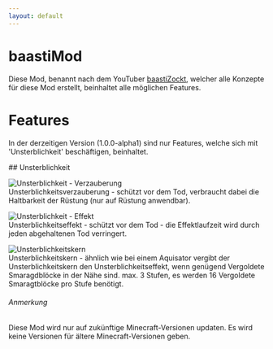 ```yaml
---
layout: default
---
```


# baastiMod

Diese Mod, benannt nach dem YouTuber [baastiZockt](https://www.youtube.com/c/baastiZockt/), welcher alle Konzepte für diese Mod erstellt,
beinhaltet alle möglichen Features.

# Features

In der derzeitigen Version (1.0.0-alpha1) sind nur Features, welche sich mit 'Unsterblichkeit' beschäftigen, beinhaltet.

<div id="undying"></div>
## Unsterblichkeit

![Unsterblichkeit - Verzauberung](https://img.cheos.dev/baastiMod/ench_undying.png)<br>
Unsterblichkeitsverzauberung - schützt vor dem Tod, verbraucht dabei die Haltbarkeit der Rüstung (nur auf Rüstung anwendbar).

![Unsterblichkeit - Effekt](https://img.cheos.dev/baastiMod/eff_undying.png)<br>
Unsterblichkeitseffekt - schützt vor dem Tod - die Effektlaufzeit wird durch jeden abgehaltenen Tod verringert.

![Unsterblichkeitskern](https://img.cheos.dev/baastiMod/core_undying.png)<br>
Unsterblichkeitskern - ähnlich wie bei einem Aquisator vergibt der Unsterblichkeitskern den Unsterblichkeitseffekt, wenn genügend Vergoldete Smaragdblöcke in der Nähe sind.
max. 3 Stufen, es werden 16 Vergoldete Smaragtblöcke pro Stufe benötigt.






###### Anmerkung

Diese Mod wird nur auf zukünftige Minecraft-Versionen updaten. Es wird keine Versionen für ältere Minecraft-Versionen geben.
